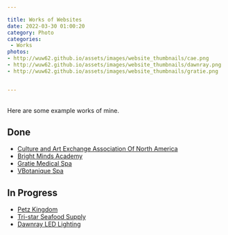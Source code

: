 ```yaml
---

title: Works of Websites
date: 2022-03-30 01:00:20
category: Photo
categories:
 - Works
photos: 
- http://wuw62.github.io/assets/images/website_thumbnails/cae.png
- http://wuw62.github.io/assets/images/website_thumbnails/dawnray.png
- http://wuw62.github.io/assets/images/website_thumbnails/gratie.png


---
```

<br/>
Here are some example works of mine.

## Done

- [Culture and Art Exchange Association Of North America](https://caeassociation.com/)
- [Bright Minds Academy](https://brightmindsonlineschool.ca/)
- [Gratie Medical Spa](https://gratiemedicalspa.com/)
- [VBotanique Spa](https://vbotanique.com/)

## In Progress

- [Petz Kingdom](https://petzkingdom.ca/)
- [Tri-star Seafood Supply](https://tri-star.tttttt.ca/)
- [Dawnray LED Lighting](https://dawnray.tttttt.ca/)